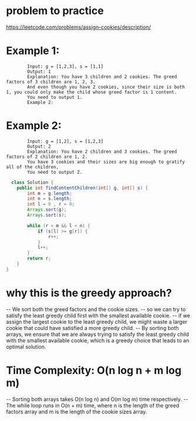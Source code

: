 # problem to practice
https://leetcode.com/problems/assign-cookies/description/

# Example 1:
            Input: g = [1,2,3], s = [1,1]
            Output: 1
            Explanation: You have 3 children and 2 cookies. The greed factors of 3 children are 1, 2, 3. 
            And even though you have 2 cookies, since their size is both 1, you could only make the child whose greed factor is 1 content.
            You need to output 1.
            Example 2:
# Example 2:
            Input: g = [1,2], s = [1,2,3]
            Output: 2
            Explanation: You have 2 children and 3 cookies. The greed factors of 2 children are 1, 2. 
            You have 3 cookies and their sizes are big enough to gratify all of the children, 
            You need to output 2.

```java 
  class Solution {
    public int findContentChildren(int[] g, int[] s) {
        int m = g.length;
        int n = s.length;
        int l = 0 , r = 0;
        Arrays.sort(g);
        Arrays.sort(s);

        while (r < m && l < n) {
            if (s[l] >= g[r]) {
                r++;
            }
            l++;
        }
        return r;
    }
}
```

# why this is the greedy approach?
-- We sort both the greed factors and the cookie sizes.
-- so we can try to satisfy the least greedy child first with the smallest available cookie.
-- if we assign the largest cookie to the least greedy child, we might waste a larger cookie that could have satisfied a more greedy child.
-- By sorting both arrays, we ensure that we are always trying to satisfy the least greedy child with the smallest available cookie, which is a greedy choice that leads to an optimal solution.

# Time Complexity: O(n log n + m log m)
-- Sorting both arrays takes O(n log n) and O(m log m) time respectively.
-- The while loop runs in O(n + m) time, where n is the length of the greed factors array and m is the length of the cookie sizes array.
